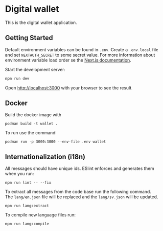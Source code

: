 # Digital wallet

This is the digital wallet application.

## Getting Started

Default environment variables can be found in `.env`.
Create a `.env.local` file and set `NEXTAUTH_SECRET` to some secret value.
For more information about environment variable load order se the [Next.js documentation](https://nextjs.org/docs/basic-features/environment-variables#environment-variable-load-order).

Start the development server:

```bash
npm run dev
```

Open [http://localhost:3000](http://localhost:3000) with your browser to see the result.

## Docker

Build the docker image with

```
podman build -t wallet .
```

To run use the command

```
podman run -p 3000:3000 --env-file .env wallet
```

## Internationalization (i18n)

All messages should have unique ids. ESlint enforces and generates them when you run:

```
npm run lint -- --fix
```

To extract all messages from the code base run the following command.
The `lang/en.json` file will be replaced and the `lang/sv.json` will be updated.

```
npm run lang:extract
```

To compile new language files run:

```
npm run lang:compile
```
